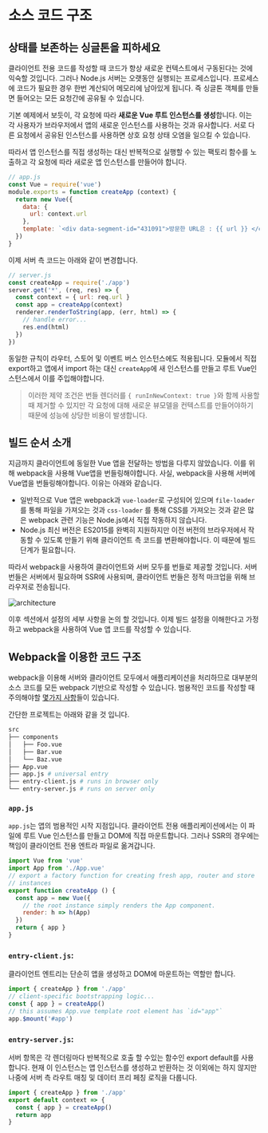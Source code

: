 # 소스 코드 구조

## 상태를 보존하는 싱글톤을 피하세요

클라이언트 전용 코드를 작성할 때 코드가 항상 새로운 컨텍스트에서 구동된다는 것에 익숙할 것입니다. 그러나 Node.js 서버는 오랫동안 실행되는 프로세스입니다. 프로세스에 코드가 필요한 경우 한번 계산되어 메모리에 남아있게 됩니다. 즉 싱글톤 객체를 만들면 들어오는 모든 요청간에 공유될 수 있습니다.

기본 예제에서 보듯이, 각 요청에 따라 **새로운 Vue 루트 인스턴스를 생성**합니다. 이는 각 사용자가 브라우저에서 앱의 새로운 인스턴스를 사용하는 것과 유사합니다. 서로 다른 요청에서 공유된 인스턴스를 사용하면 상호 요청 상태 오염을 일으킬 수 있습니다.

따라서 앱 인스턴스를 직접 생성하는 대신 반복적으로 실행할 수 있는 팩토리 함수를 노출하고 각 요청에 따라 새로운 앱 인스턴스를 만들어야 합니다.

```js
// app.js
const Vue = require('vue')
module.exports = function createApp (context) {
  return new Vue({
    data: {
      url: context.url
    },
    template: `<div data-segment-id="431091">방문한 URL은 : {{ url }} </div>`
  })
}
```

이제 서버 측 코드는 아래와 같이 변경합니다.

```js
// server.js
const createApp = require('./app')
server.get('*', (req, res) => {
  const context = { url: req.url }
  const app = createApp(context)
  renderer.renderToString(app, (err, html) => {
    // handle error...
    res.end(html)
  })
})
```

동일한 규칙이 라우터, 스토어 및 이벤트 버스 인스턴스에도 적용됩니다. 모듈에서 직접 export하고 앱에서 import 하는 대신 `createApp`에 새 인스턴스를 만들고 루트 Vue인스턴스에서 이를 주입해야합니다.

> 이러한 제약 조건은 번들 렌더러를 `{ runInNewContext: true }`와 함께 사용할 때 제거할 수 있지만 각 요청에 대해 새로운 뷰모델을 컨텍스트를 만들어야하기 때문에 성능에 상당한 비용이 발생합니다.

## 빌드 순서 소개

지금까지 클라이언트에 동일한 Vue 앱을 전달하는 방법을 다루지 않았습니다. 이를 위해 webpack을 사용해 Vue앱을 번들링해야합니다. 사실, webpack을 사용해 서버에 Vue앱을 번들링해야합니다. 이유는 아래와 같습니다.

- 일반적으로 Vue 앱은 webpack과 `vue-loader`로 구성되어 있으며 `file-loader`를 통해 파일을 가져오는 것과 `css-loader` 를 통해 CSS를 가져오는 것과 같은 많은 webpack 관련 기능은 Node.js에서 직접 작동하지 않습니다.
- Node.js 최신 버전은 ES2015를 완벽히 지원하지만 이전 버전의 브라우저에서 작동할 수 있도록 만들기 위해 클라이언트 측 코드를 변환해야합니다. 이 때문에 빌드 단계가 필요합니다.

따라서 webpack을 사용하여 클라이언트와 서버 모두를 번들로 제공할 것입니다. 서버 번들은 서버에서 필요하며 SSR에 사용되며, 클라이언트 번들은 정적 마크업을 위해 브라우저로 전송됩니다.

![architecture](https://cloud.githubusercontent.com/assets/499550/17607895/786a415a-5fee-11e6-9c11-45a2cfdf085c.png)

이후 섹션에서 설정의 세부 사항을 논의 할 것입니다. 이제 빌드 설정을 이해한다고 가정하고 webpack을 사용하여 Vue 앱 코드를 작성할 수 있습니다.

## Webpack을 이용한 코드 구조

webpack을 이용해 서버와 클라이언트 모두에서 애플리케이션을 처리하므로 대부분의 소스 코드를 모든 webpack 기반으로 작성할 수 있습니다. 범용적인 코드를 작성할 때 주의해야할 [몇가지 사항](./universal.md)들이 있습니다.

간단한 프로젝트는 아래와 같을 것 입니다.

```bash
src
├── components
│   ├── Foo.vue
│   ├── Bar.vue
│   └── Baz.vue
├── App.vue
├── app.js # universal entry
├── entry-client.js # runs in browser only
└── entry-server.js # runs on server only
```

### `app.js `

`app.js`는 앱의 범용적인 시작 지점입니다. 클라이언트 전용 애플리케이션에서는 이 파일에 루트 Vue 인스턴스를 만들고 DOM에 직접 마운트합니다. 그러나 SSR의 경우에는 책임이 클라이언트 전용 엔트라 파일로 옮겨갑니다.

```js
import Vue from 'vue'
import App from './App.vue'
// export a factory function for creating fresh app, router and store
// instances
export function createApp () {
  const app = new Vue({
    // the root instance simply renders the App component.
    render: h => h(App)
  })
  return { app }
}
```

### `entry-client.js`: 

클라이언트 엔트리는 단순히 앱을 생성하고 DOM에 마운트하는 역할만 합니다.

```js
import { createApp } from './app'
// client-specific bootstrapping logic...
const { app } = createApp()
// this assumes App.vue template root element has `id="app"`
app.$mount('#app')
```

### `entry-server.js`: 

서버 항목은 각 렌더링마다 반복적으로 호출 할 수있는 함수인 export default를 사용합니다. 현재 이 인스턴스는 앱 인스턴스를 생성하고 반환하는 것 이외에는 하지 않지만 나중에 서버 측 라우트 매칭 및 데이터 프리 페칭 로직을 다룹니다.

```js
import { createApp } from './app'
export default context => {
  const { app } = createApp()
  return app
}
```
